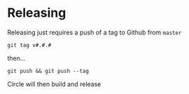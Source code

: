# Releasing

Releasing just requires a push of a tag to Github from `master`

`git tag v#.#.#`

then...

`git push && git push --tag`


Circle will then build and release
